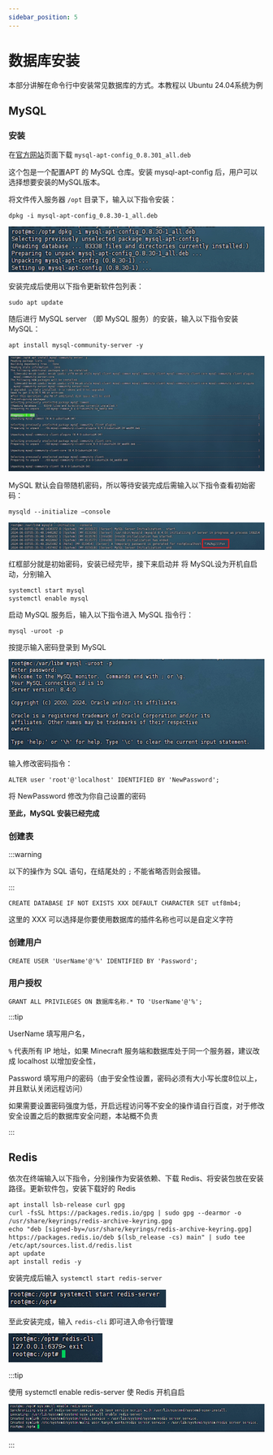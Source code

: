 ```yaml
---
sidebar_position: 5
---
```


# 数据库安装

本部分讲解在命令行中安装常见数据库的方式。本教程以 Ubuntu 24.04系统为例

## MySQL

### 安装

在[官方网站](https://dev.mysql.com/downloads/repo/apt/)页面下载 `mysql-apt-config_0.8.301_all.deb`

这个包是一个配置APT 的 MySQL 仓库。安装 mysql-apt-config 后，用户可以选择想要安装的MySQL版本。

将文件传入服务器 `/opt` 目录下，输入以下指令安装：

```
dpkg -i mysql-apt-config_0.8.30-1_all.deb
```

![](_images/Linux开服/数据库安装/1.png)

安装完成后使用以下指令更新软件包列表：

```
sudo apt update
```

随后进行 MySQL server （即 MySQL 服务）的安装，输入以下指令安装 MySQL：

```
apt install mysql-community-server -y
```

![](_images/Linux开服/数据库安装/2.png)

MySQL 默认会自带随机密码，所以等待安装完成后需输入以下指令查看初始密码：

```
mysqld --initialize –console
```

![](_images/Linux开服/数据库安装/3.png)

红框部分就是初始密码，安装已经完毕，接下来启动并 将 MySQL设为开机自启动，分别输入

```
systemctl start mysql
systemctl enable mysql
```

启动 MySQL 服务后，输入以下指令进入 MySQL 指令行：

```
mysql -uroot -p
```

按提示输入密码登录到 MySQL

![](_images/Linux开服/数据库安装/4.png)

输入修改密码指令：

```
ALTER user 'root'@'localhost' IDENTIFIED BY 'NewPassword';
```

将 NewPassword 修改为你自己设置的密码

**至此，MySQL 安装已经完成**

### 创建表

:::warning

以下的操作为 SQL 语句，在结尾处的 `;` 不能省略否则会报错。

:::

```
CREATE DATABASE IF NOT EXISTS XXX DEFAULT CHARACTER SET utf8mb4;
```

这里的 XXX 可以选择是你要使用数据库的插件名称也可以是自定义字符

### 创建用户

```
CREATE USER 'UserName'@'%' IDENTIFIED BY 'Password';
```

### 用户授权

```
GRANT ALL PRIVILEGES ON 数据库名称.* TO 'UserName'@'%';
```

:::tip

UserName 填写用户名，

`%` 代表所有 IP 地址，如果 Minecraft 服务端和数据库处于同一个服务器，建议改成 localhost 以增加安全性，

Password 填写用户的密码（由于安全性设置，密码必须有大小写长度8位以上，并且默认关闭远程访问）

如果需要设置密码强度为低，开启远程访问等不安全的操作请自行百度，对于修改安全设置之后的数据库安全问题，本站概不负责

:::

## Redis

依次在终端输入以下指令，分别操作为安装依赖、下载 Redis、将安装包放在安装路径。更新软件包，安装下载好的 Redis

```
apt install lsb-release curl gpg
curl -fsSL https://packages.redis.io/gpg | sudo gpg --dearmor -o /usr/share/keyrings/redis-archive-keyring.gpg
echo "deb [signed-by=/usr/share/keyrings/redis-archive-keyring.gpg] https://packages.redis.io/deb $(lsb_release -cs) main" | sudo tee /etc/apt/sources.list.d/redis.list
apt update
apt install redis -y
```

安装完成后输入 `systemctl start redis-server`

![](_images/Linux开服/数据库安装/5.png)

至此安装完成，输入 `redis-cli` 即可进入命令行管理

![](_images/Linux开服/数据库安装/6.png)

:::tip

使用 systemctl enable redis-server 使 Redis 开机自启

![](_images/Linux开服/数据库安装/7.png)

:::